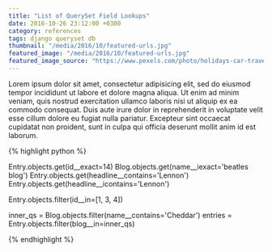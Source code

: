 ```yaml
---
title: "List of QuerySet Field Lookups"
date: 2016-10-26 23:12:00 +0300
category: references
tags: django queryset db
thumbnail: "/media/2016/10/featured-urls.jpg"
featured_image: "/media/2016/10/featured-urls.jpg"
featured_image_source: "https://www.pexels.com/photo/holidays-car-travel-adventure-21014/"
---
```


Lorem ipsum dolor sit amet, consectetur adipisicing elit, sed do eiusmod
tempor incididunt ut labore et dolore magna aliqua. Ut enim ad minim veniam,
quis nostrud exercitation ullamco laboris nisi ut aliquip ex ea commodo
consequat. Duis aute irure dolor in reprehenderit in voluptate velit esse
cillum dolore eu fugiat nulla pariatur. Excepteur sint occaecat cupidatat non
proident, sunt in culpa qui officia deserunt mollit anim id est laborum.

{% highlight python %}

Entry.objects.get(id__exact=14)
Blog.objects.get(name__iexact='beatles blog')
Entry.objects.get(headline__contains='Lennon')
Entry.objects.get(headline__icontains='Lennon')

Entry.objects.filter(id__in=[1, 3, 4])

inner_qs = Blog.objects.filter(name__contains='Cheddar')
entries = Entry.objects.filter(blog__in=inner_qs)

{% endhighlight %}